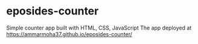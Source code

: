 # eposides-counter
Simple counter app built with HTML, CSS, JavaScript
The app deployed at https://ammarmoha37.github.io/eposides-counter/
